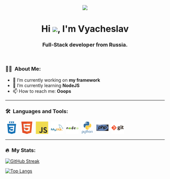 <p align="center">
  <img src="https://media.giphy.com/media/M9gbBd9nbDrOTu1Mqx/giphy.gif" width="100"/>
</p>
<h1 align="center">Hi <img src="https://media.giphy.com/media/hvRJCLFzcasrR4ia7z/giphy.gif" width="40">, I'm Vyacheslav</h1>
<h3 align="center">Full-Stack developer from Russia.</h3>
<p align="center"><img src="https://komarev.com/ghpvc/?username=McKinfinn&style=flat-square&color=blue" alt=""></p>

### :woman_technologist: &nbsp;About Me:
- 🔭 I’m currently working on **my framework**
- 🌱 I’m currently learning **NodeJS**
- 📫 How to reach me: **Ooops**
---

### 🛠 &nbsp;Languages and Tools:
<p>
  <img src="https://github.com/devicons/devicon/blob/master/icons/css3/css3-plain-wordmark.svg"  title="CSS3" alt="CSS" width="40" height="40"/>&nbsp;
  <img src="https://github.com/devicons/devicon/blob/master/icons/html5/html5-original.svg" title="HTML5" alt="HTML" width="40" height="40"/>&nbsp;
  <img src="https://github.com/devicons/devicon/blob/master/icons/javascript/javascript-original.svg" title="JavaScript" alt="JavaScript" width="40" height="40"/>&nbsp;
  <img src="https://github.com/devicons/devicon/blob/master/icons/mysql/mysql-original-wordmark.svg" title="MySQL"  alt="MySQL" width="40" height="40"/>&nbsp;
  <img src="https://github.com/devicons/devicon/blob/master/icons/nodejs/nodejs-original-wordmark.svg" title="NodeJS" alt="NodeJS" width="40" height="40"/>&nbsp;
  <img src="https://github.com/devicons/devicon/blob/master/icons/python/python-original-wordmark.svg" title="Python"  alt="Python" width="40" height="40"/>&nbsp;
  <img src="https://github.com/devicons/devicon/blob/master/icons/php/php-original.svg" title="PHP" alt="PHP" width="40" height="40"/>&nbsp;
  <img src="https://github.com/devicons/devicon/blob/master/icons/git/git-original-wordmark.svg" title="Git" **alt="Git" width="40" height="40"/>&nbsp;
</p>

---
### 🔥 &nbsp;My Stats:
[![GitHub Streak](http://github-readme-streak-stats.herokuapp.com?user=McKinfinn&theme=dark&background=000000)](https://git.io/streak-stats)

[![Top Langs](https://github-readme-stats.vercel.app/api/top-langs/?username=McKinfinn&layout=compact&theme=vision-friendly-dark)](https://github.com/anuraghazra/github-readme-stats)
